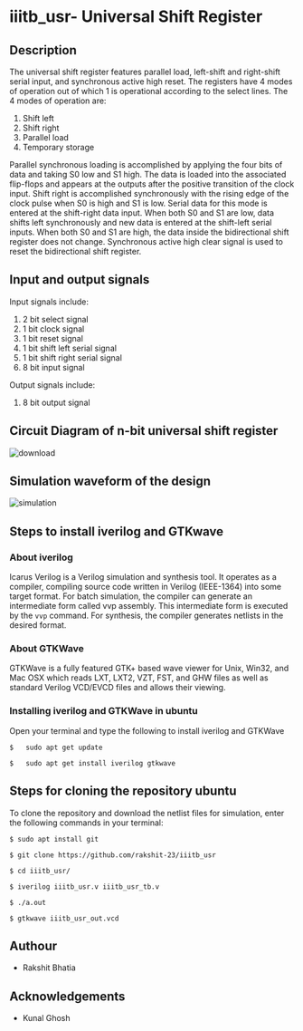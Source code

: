 # iiitb_usr- Universal Shift Register

## Description

The universal shift register features parallel load, left-shift and right-shift serial input, and synchronous active high reset. The registers have 4 modes of operation out of which 1 is operational according to the select lines. The 4 modes of operation are:
1. Shift left
2. Shift right
3. Parallel load
4. Temporary storage

Parallel synchronous loading is accomplished by applying the four bits of data and taking S0 low and S1 high. The data is loaded into the associated flip-flops and appears at the outputs after the positive transition of the clock input. 
Shift right is accomplished synchronously with the rising edge of the clock pulse when S0 is high and S1 is low. Serial data for this mode is entered at the shift-right data input. 
When both S0 and S1 are low, data shifts left synchronously and new data is entered at the shift-left serial inputs. 
When both S0 and S1 are high, the data inside the bidirectional shift  register does not change. 
Synchronous active high clear signal is used to reset the bidirectional shift register. 

## Input and output signals
Input signals include:
1. 2 bit select signal
2. 1 bit clock signal
3. 1 bit reset signal
4. 1 bit shift left serial signal
5. 1 bit shift right serial signal
6. 8 bit input signal

Output signals include:
1. 8 bit output signal

## Circuit Diagram of n-bit universal shift register
![download](https://user-images.githubusercontent.com/110079890/181252796-ff3f8513-397c-4ede-be52-f3030a6f2c22.png)

## Simulation waveform of the design
![simulation](https://user-images.githubusercontent.com/110079890/181254322-da4f5702-8428-44ac-814a-b53fe5a81f4f.png)

## Steps to install iverilog and GTKwave

### About iverilog
Icarus Verilog is a Verilog simulation and synthesis tool. It operates as a compiler, compiling source code written in Verilog (IEEE-1364) into some target format. For batch simulation, the compiler can generate an intermediate form called vvp assembly. This intermediate form is executed by the `vvp` command. For synthesis, the compiler generates netlists in the desired format.

### About GTKWave
GTKWave is a fully featured GTK+ based wave viewer for Unix, Win32, and Mac OSX which reads LXT, LXT2, VZT, FST, and GHW files as well as standard Verilog VCD/EVCD files and allows their viewing.

### Installing iverilog and GTKWave in ubuntu
Open your terminal and type the following to install iverilog and GTKWave

`$   sudo apt get update`

`$   sudo apt get install iverilog gtkwave`

## Steps for cloning the repository ubuntu
To clone the repository and download the netlist files for simulation, enter the following commands in your terminal:


`$ sudo apt install git`

`$ git clone https://github.com/rakshit-23/iiitb_usr`

`$ cd iiitb_usr/`

`$ iverilog iiitb_usr.v iiitb_usr_tb.v`

`$ ./a.out`

`$ gtkwave iiitb_usr_out.vcd`

## Authour
- Rakshit Bhatia

## Acknowledgements
- Kunal Ghosh

